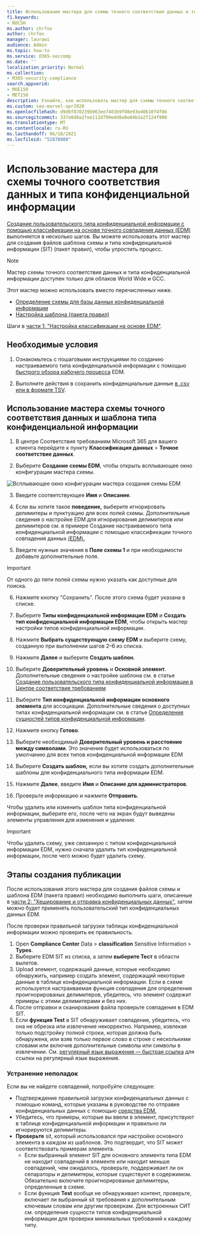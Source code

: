 ```yaml
---
title: Использование мастера для схемы точного соответствия данных и типа конфиденциальной информации
f1.keywords:
- NOCSH
ms.author: chrfox
author: chrfox
manager: laurawi
audience: Admin
ms.topic: how-to
ms.service: O365-seccomp
ms.date: ''
localization_priority: Normal
ms.collection:
- M365-security-compliance
search.appverid:
- MOE150
- MET150
description: Узнайте, как использовать мастер для схемы точного соответствия данных и типа конфиденциальной информации.
ms.custom: seo-marvel-apr2020
ms.openlocfilehash: d9d6f870239b963ee7483b9f08e93e40b10f4f0b
ms.sourcegitcommit: 337e8d8a2fee112d799edd8a0e04b3a2f124f900
ms.translationtype: MT
ms.contentlocale: ru-RU
ms.lasthandoff: 06/10/2021
ms.locfileid: "52878008"
---
```

# <a name="use-the-exact-data-match-schema-and-sensitive-information-type-wizard"></a>Использование мастера для схемы точного соответствия данных и типа конфиденциальной информации

[Создание пользовательского типа конфиденциальной информации с помощью классификации на основе точного совпадения данных (EDM)](create-custom-sensitive-information-types-with-exact-data-match-based-classification.md) выполняется в несколько шагов.  Вы можете использовать этот мастер для создания файлов шаблона схемы и типа конфиденциальной информации (SIT) (пакет правил), чтобы упростить процесс.

> [!NOTE]
> Мастер схемы точного соответствия данных и типа конфиденциальной информации доступен только для облаков World Wide и GCC.

Этот мастер можно использовать вместо перечисленных ниже.

- [Определение схемы для базы данных конфиденциальной информации](create-custom-sensitive-information-types-with-exact-data-match-based-classification.md#define-the-schema-for-your-database-of-sensitive-information)
- [Настройка шаблона (пакета правил)](create-custom-sensitive-information-types-with-exact-data-match-based-classification.md#set-up-a-rule-package)

Шаги в [части 1: "Настройка классификации на основе EDM"](create-custom-sensitive-information-types-with-exact-data-match-based-classification.md#part-1-set-up-edm-based-classification).

## <a name="pre-requisites"></a>Необходимые условия

1. Ознакомьтесь с пошаговыми инструкциями по созданию настраиваемого типа конфиденциальной информации с помощью [быстрого обзора рабочего процесса](create-custom-sensitive-information-types-with-exact-data-match-based-classification.md#the-work-flow-at-a-glance) EDM.

2. Выполните действия в сохранить конфиденциальные данные [в .csv или в формате TSV](create-custom-sensitive-information-types-with-exact-data-match-based-classification.md#save-sensitive-data-in-csv-or-tsv-format).

## <a name="use-the-exact-data-match-schema-and-sensitive-information-type-pattern-wizard"></a>Использование мастера схемы точного соответствия данных и шаблона типа конфиденциальной информации

1. В центре Соответствия требованиям Microsoft 365 для вашего клиента перейдите к пункту **Классификация данных** > **Точное соответствие данных**.

2. Выберите **Создание схемы EDM**, чтобы открыть всплывающее окно конфигурации мастера схемы.

![Всплывающее окно конфигурации мастера создания схемы EDM](../media/edm-schema-wizard-1.png)

3. Введите соответствующее **Имя** и **Описание**.

4. Если вы хотите такое **поведение,** выберите игнорировать делимитеры и пунктуацию для всех полей схемы. Дополнительные сведения о настройке EDM для игнорирования делимитеров или делимитеров см. в примере Создание настраиваемого типа конфиденциальной информации с помощью классификации точного совпадения данных [(EDM).](create-custom-sensitive-information-types-with-exact-data-match-based-classification.md)

5. Введите нужные значения в **Поле схемы 1** и при необходимости добавьте дополнительные поля. 

> [!IMPORTANT]
> От одного до пяти полей схемы нужно указать как доступные для поиска.

6. Нажмите кнопку "Сохранить". После этого схема будет указана в списке.

7. Выберите **Типы конфиденциальной информации EDM** и **Создать тип конфиденциальной информации EDM**, чтобы открыть мастер настройки типов конфиденциальной информации.

8. Нажмите **Выбрать существующую схему EDM** и выберите схему, созданную при выполнении шагов 2–6 из списка.

9. Нажмите **Далее** и выберите **Создать шаблон**.

10. Выберите **Доверительный уровень** и **Основной элемент**.  Дополнительные сведения о настройке шаблона см. в статье [Создание пользовательского типа конфиденциальной информации в Центре соответствия требованиям](create-a-custom-sensitive-information-type.md)

11.  Выберите **Тип конфиденциальной информации основного элемента** для ассоциации. Дополнительные сведения о доступных типах конфиденциальной информации см. в статье [Определения сущностей типов конфиденциальной информации](sensitive-information-type-entity-definitions.md).

12. Нажмите кнопку **Готово**.

13. Выберите необходимый **Доверительный уровень и расстояние между символами**.  Это значение будет использоваться по умолчанию для всех типов конфиденциальной информации EDM

13. Выберите **Создать шаблон,** если вы хотите создать дополнительные шаблоны для конфиденциального типа информации EDM.

14. Нажмите **Далее**, введите **Имя** и **Описание для администраторов**.

15. Проверьте информацию и нажмите **Отправить**.

Чтобы удалить или изменить шаблон типа конфиденциальной информации, выберите его, после чего на экран будут выведены элементы управления для изменения и удаления.

> [!IMPORTANT]
> Чтобы удалить схему, уже связанную с типом конфиденциальной информации EDM, нужно сначала удалить тип конфиденциальной информации, после чего можно будет удалить схему.

## <a name="post-creation-steps"></a>Этапы создания публикации

После использования этого мастера для создания файлов схемы и шаблона EDM (пакета правил) необходимо выполнить шаги, описанные в [ части 2: "Хеширование и отправка конфиденциальных данных"](create-custom-sensitive-information-types-with-exact-data-match-based-classification.md#part-2-hash-and-upload-the-sensitive-data), затем можно будет применять пользовательский тип конфиденциальных данных EDM.

После проверки правильной загрузки таблицы конфиденциальной информации можно проверить ее правильность.

1. Open **Compliance Center** Data  >  **classification** Sensitive Information  >  **Types**.
2. Выберите EDM SIT из списка, а затем **выберите Тест** в области вылетов. 
3. Upload элемент, содержащий данные, которые необходимо обнаружить, например создать элемент, содержащий некоторые данные в таблице конфиденциальной информации. Если в схеме используется настраиваемая функция совпадения для определения проигнорированых делимитеров, убедитесь, что элемент содержит примеры с этими делимитерами и без них.
4. После отправки и сканирования файла проверьте совпадения в EDM SIT.
5. Если **функция Test** в SIT обнаруживает совпадение, убедитесь, что она не обрезка или извлечение некорректно. Например, извлекая только подстройку полной строки, которая должна быть обнаружена, или взяв только первое слово в строке с несколькими словами или включив дополнительные символы или символы в извлечении. См. [регулярный язык выражения — быстрая ссылка](/dotnet/standard/base-types/regular-expression-language-quick-reference) для ссылки на регулярный язык выражения. 

### <a name="troubleshooting"></a>Устранение неполадок

Если вы не найдете совпадений, попробуйте следующее:
- Подтверждение правильной загрузки конфиденциальных данных с помощью команд, которые указаны в руководстве по отправке конфиденциальных данных с помощью [средства EDM.](create-custom-sensitive-information-types-with-exact-data-match-based-classification.md)
- Убедитесь, что примеры, которые вы ввели в элемент, присутствуют в таблице конфиденциальной информации и правильно ли игнорируются делимитеры.
- **Проверьте** sit, который использовался при настройке основного элемента в каждом из шаблонов. Это подтвердит, что SIT может соответствовать примерам элемента. 
  -  Если выбранный элемент SIT для основного элемента типа EDM не находит совпадений в элементе или находит меньше совпадений, чем ожидалось, проверьте, поддерживает ли он сепараторы и делимитеры, которые существуют в содержимом. Обязательно включите проигнорированые делимитеры, определенные в схеме. 
  -  Если функция **Test** вообще не обнаруживает контент, проверьте, включает ли выбранный sit требования к дополнительным ключевым словам или другим проверкам. Для встроенных СИТ [](sensitive-information-type-entity-definitions.md) см. определения сущности типов конфиденциальной информации для проверки минимальных требований к каждому типу.
